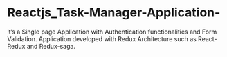 # Reactjs_Task-Manager-Application-
it’s a Single page Application with Authentication functionalities and Form Validation. Application developed with Redux Architecture such as React-Redux and Redux-saga.

